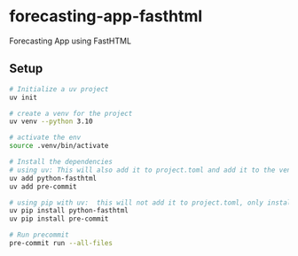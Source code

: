 # forecasting-app-fasthtml
Forecasting App using FastHTML

## Setup

```bash
# Initialize a uv project
uv init

# create a venv for the project
uv venv --python 3.10

# activate the env
source .venv/bin/activate

# Install the dependencies
# using uv: This will also add it to project.toml and add it to the venv
uv add python-fasthtml
uv add pre-commit

# using pip with uv:  this will not add it to project.toml, only install in the venv
uv pip install python-fasthtml
uv pip install pre-commit
```


```bash
# Run precommit
pre-commit run --all-files
```
